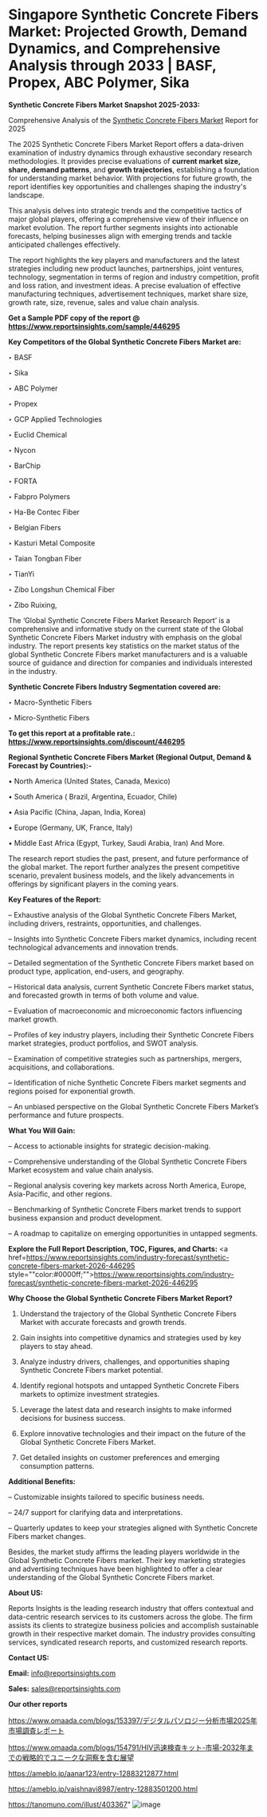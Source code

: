 # Singapore Synthetic Concrete Fibers Market: Projected Growth, Demand Dynamics, and Comprehensive Analysis through 2033 | BASF, Propex, ABC Polymer, Sika

<strong>Synthetic Concrete Fibers Market Snapshot 2025-2033:</strong>

Comprehensive Analysis of the <a href=https://www.reportsinsights.com/sample/446295>Synthetic Concrete Fibers Market</a> Report for 2025

The 2025 Synthetic Concrete Fibers Market Report offers a data-driven examination of industry dynamics through exhaustive secondary research methodologies. It provides precise evaluations of <strong>current market size, share, demand patterns</strong>, and <strong>growth trajectories</strong>, establishing a foundation for understanding market behavior. With projections for future growth, the report identifies key opportunities and challenges shaping the industry's landscape.

This analysis delves into strategic trends and the competitive tactics of major global players, offering a comprehensive view of their influence on market evolution. The report further segments insights into actionable forecasts, helping businesses align with emerging trends and tackle anticipated challenges effectively.

The report highlights the key players and manufacturers and the latest strategies including new product launches, partnerships, joint ventures, technology, segmentation in terms of region and industry competition, profit and loss ration, and investment ideas. A precise evaluation of effective manufacturing techniques, advertisement techniques, market share size, growth rate, size, revenue, sales and value chain analysis.

<strong>Get a Sample PDF copy of the report @ <a href=https://www.reportsinsights.com/sample/446295 style=color:#0000ff;>https://www.reportsinsights.com/sample/446295</a></strong>

<strong>Key Competitors of the Global Synthetic Concrete Fibers Market are:</strong>

‣ BASF

‣ Sika

‣ ABC Polymer

‣ Propex

‣ GCP Applied Technologies

‣ Euclid Chemical

‣ Nycon

‣ BarChip

‣ FORTA

‣ Fabpro Polymers

‣ Ha-Be Contec Fiber

‣ Belgian Fibers

‣ Kasturi Metal Composite

‣ Taian Tongban Fiber

‣ TianYi

‣ Zibo Longshun Chemical Fiber

‣ Zibo Ruixing,

The ‘Global Synthetic Concrete Fibers Market Research Report’ is a comprehensive and informative study on the current state of the Global Synthetic Concrete Fibers Market industry with emphasis on the global industry. The report presents key statistics on the market status of the global Synthetic Concrete Fibers market manufacturers and is a valuable source of guidance and direction for companies and individuals interested in the industry.

<strong>Synthetic Concrete Fibers Industry Segmentation covered are:</strong>

‣ Macro-Synthetic Fibers

‣ Micro-Synthetic Fibers

<strong>To get this report at a profitable rate.: <a href=https://www.reportsinsights.com/discount/446295 style=color:#0000ff;>https://www.reportsinsights.com/discount/446295</a></strong>

<strong>Regional Synthetic Concrete Fibers Market (Regional Output, Demand &amp; Forecast by Countries):-</strong>

• North America (United States, Canada, Mexico)

• South America ( Brazil, Argentina, Ecuador, Chile)

• Asia Pacific (China, Japan, India, Korea)

• Europe (Germany, UK, France, Italy)

• Middle East Africa (Egypt, Turkey, Saudi Arabia, Iran) And More.

The research report studies the past, present, and future performance of the global market. The report further analyzes the present competitive scenario, prevalent business models, and the likely advancements in offerings by significant players in the coming years.

<strong>Key Features of the Report:</strong>

– Exhaustive analysis of the Global Synthetic Concrete Fibers Market, including drivers, restraints, opportunities, and challenges.

– Insights into Synthetic Concrete Fibers market dynamics, including recent technological advancements and innovation trends.

– Detailed segmentation of the Synthetic Concrete Fibers market based on product type, application, end-users, and geography.

– Historical data analysis, current Synthetic Concrete Fibers market status, and forecasted growth in terms of both volume and value.

– Evaluation of macroeconomic and microeconomic factors influencing market growth.

– Profiles of key industry players, including their Synthetic Concrete Fibers market strategies, product portfolios, and SWOT analysis.

– Examination of competitive strategies such as partnerships, mergers, acquisitions, and collaborations.

– Identification of niche Synthetic Concrete Fibers market segments and regions poised for exponential growth.

– An unbiased perspective on the Global Synthetic Concrete Fibers Market’s performance and future prospects.

<strong>What You Will Gain:</strong>

– Access to actionable insights for strategic decision-making.

– Comprehensive understanding of the Global Synthetic Concrete Fibers Market ecosystem and value chain analysis.

– Regional analysis covering key markets across North America, Europe, Asia-Pacific, and other regions.

– Benchmarking of Synthetic Concrete Fibers market trends to support business expansion and product development.

– A roadmap to capitalize on emerging opportunities in untapped segments.

<strong>Explore the Full Report Description, TOC, Figures, and Charts:</strong>
<a href=https://www.reportsinsights.com/industry-forecast/synthetic-concrete-fibers-market-2026-446295 style=""color:#0000ff;"">https://www.reportsinsights.com/industry-forecast/synthetic-concrete-fibers-market-2026-446295</a>

<strong>Why Choose the Global Synthetic Concrete Fibers Market Report?</strong>

1. Understand the trajectory of the Global Synthetic Concrete Fibers Market with accurate forecasts and growth trends.

2. Gain insights into competitive dynamics and strategies used by key players to stay ahead.

3. Analyze industry drivers, challenges, and opportunities shaping Synthetic Concrete Fibers market potential.

4. Identify regional hotspots and untapped Synthetic Concrete Fibers markets to optimize investment strategies.

5. Leverage the latest data and research insights to make informed decisions for business success.

6. Explore innovative technologies and their impact on the future of the Global Synthetic Concrete Fibers Market.

7. Get detailed insights on customer preferences and emerging consumption patterns.

<strong>Additional Benefits:</strong>

– Customizable insights tailored to specific business needs.

– 24/7 support for clarifying data and interpretations.

– Quarterly updates to keep your strategies aligned with Synthetic Concrete Fibers market changes.

Besides, the market study affirms the leading players worldwide in the Global Synthetic Concrete Fibers market. Their key marketing strategies and advertising techniques have been highlighted to offer a clear understanding of the Global Synthetic Concrete Fibers market.

<strong><strong>About US</strong>:</strong>

Reports Insights is the leading research industry that offers contextual and data-centric research services to its customers across the globe. The firm assists its clients to strategize business policies and accomplish sustainable growth in their respective market domain. The industry provides consulting services, syndicated research reports, and customized research reports.

<strong>Contact US:</strong>

<p class=><b>Email:</b> <a href=mailto:info@reportsinsights.com>info@reportsinsights.com</a></p>
<p class=><b>Sales:</b> <a href=mailto:sales@reportsinsights.com>sales@reportsinsights.com</a></p>

<strong>Our other reports</strong>

<a href=https://www.omaada.com/blogs/153397/デジタルパソロジー分析市場2025年市場調査レポート>https://www.omaada.com/blogs/153397/デジタルパソロジー分析市場2025年市場調査レポート</a>

<a href=https://www.omaada.com/blogs/154791/HIV迅速検査キット-市場-2032年までの戦略的でユニークな洞察を含む展望>https://www.omaada.com/blogs/154791/HIV迅速検査キット-市場-2032年までの戦略的でユニークな洞察を含む展望</a>

<a href=https://ameblo.jp/aanar123/entry-12883212877.html>https://ameblo.jp/aanar123/entry-12883212877.html</a>

<a href=https://ameblo.jp/vaishnavi8987/entry-12883501200.html>https://ameblo.jp/vaishnavi8987/entry-12883501200.html</a>

<a href=https://tanomuno.com/illust/403367>https://tanomuno.com/illust/403367</a>"
![image](https://github.com/user-attachments/assets/b9fb7665-4be5-4d44-aa75-36debe0f1439)
